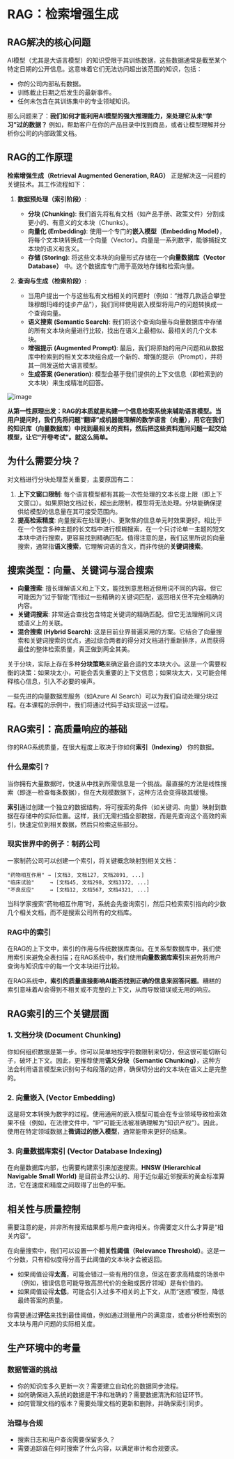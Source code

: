 # RAG：检索增强生成

## RAG解决的核心问题

AI模型（尤其是大语言模型）的知识受限于其训练数据，这些数据通常是截至某个特定日期的公开信息。这意味着它们无法访问超出该范围的知识，包括：
-   你的公司内部私有数据。
-   训练截止日期之后发生的最新事件。
-   任何未包含在其训练集中的专业领域知识。

那么问题来了：**我们如何才能利用AI模型的强大推理能力，来处理它从未“学习”过的数据？** 例如，帮助客户在你的产品目录中找到商品，或者让模型理解并分析你公司的内部政策文档。

## RAG的工作原理

**检索增强生成（Retrieval Augmented Generation, RAG）** 正是解决这一问题的关键技术。其工作流程如下：

1.  **数据预处理（索引阶段）**:
    -   **分块 (Chunking)**: 我们首先将私有文档（如产品手册、政策文件）分割成更小的、有意义的文本块（Chunks）。
    -   **向量化 (Embedding)**: 使用一个专门的**嵌入模型（Embedding Model）**，将每个文本块转换成一个向量（Vector）。向量是一系列数字，能够捕捉文本块的语义和含义。
    -   **存储 (Storing)**: 将这些文本块的向量形式存储在一个**向量数据库（Vector Database）** 中。这个数据库专门用于高效地存储和检索向量。

2.  **查询与生成（检索阶段）**:
    -   当用户提出一个与这些私有文档相关的问题时（例如：“推荐几款适合攀登珠穆朗玛峰的徒步产品”），我们同样使用嵌入模型将用户的问题转换成一个查询向量。
    -   **语义搜索 (Semantic Search)**: 我们将这个查询向量与向量数据库中存储的所有文本块向量进行比较，找出在语义上最相似、最相关的几个文本块。
    -   **增强提示 (Augmented Prompt)**: 最后，我们将原始的用户问题和从数据库中检索到的相关文本块组合成一个新的、增强的提示（Prompt），并将其一同发送给大语言模型。
    -   **生成答案 (Generation)**: 模型会基于我们提供的上下文信息（即检索到的文本块）来生成精准的回答。

![image](https://github.com/user-attachments/assets/567589c9-4282-4a86-86d5-d9ea098e909f)

**从第一性原理出发：RAG的本质就是构建一个信息检索系统来辅助语言模型。当用户提问时，我们先将问题“翻译”成机器能理解的数学语言（向量），用它在我们的知识库（向量数据库）中找到最相关的资料，然后把这些资料连同问题一起交给模型，让它“开卷考试”。就这么简单。**

## 为什么需要分块？

对文档进行分块处理至关重要，主要原因有二：

1.  **上下文窗口限制**: 每个语言模型都有其能一次性处理的文本长度上限（即上下文窗口）。如果原始文档过长，超出此限制，模型将无法处理。分块能确保提供给模型的信息量在其可接受范围内。
2.  **提高检索精度**: 向量搜索在处理更小、更聚焦的信息单元时效果更好。相比于在一个包含多种主题的长文档中进行模糊搜索，在一个只讨论单一主题的短文本块中进行搜索，更容易找到精确匹配。值得注意的是，我们这里所说的向量搜索，通常指**语义搜索**，它理解词语的含义，而非传统的**关键词搜索**。

## 搜索类型：向量、关键词与混合搜索

-   **向量搜索**: 擅长理解语义和上下文，能找到意思相近但用词不同的内容。但它可能因为“过于智能”而错过一些精确的关键词匹配，返回相关但不完全精确的内容。
-   **关键词搜索**: 非常适合查找包含特定关键词的精确匹配。但它无法理解同义词或语义上的关联。
-   **混合搜索 (Hybrid Search)**: 这是目前业界普遍采用的方案。它结合了向量搜索和关键词搜索的优点，通过综合两者的得分对文档进行重新排序，从而获得最佳的整体检索质量，真正做到两全其美。

关于分块，实际上存在多种**分块策略**来确定最合适的文本块大小。这是一个需要权衡的决策：如果块太小，可能会丢失重要的上下文信息；如果块太大，又可能会稀释核心信息，引入不必要的噪声。

一些先进的向量数据库服务（如Azure AI Search）可以为我们自动处理分块过程。在本课程的示例中，我们将通过代码手动实现这一过程。

## RAG索引：高质量响应的基础

你的RAG系统质量，在很大程度上取决于你如何**索引（Indexing）** 你的数据。

### 什么是索引？

当你拥有大量数据时，快速从中找到所需信息是一个挑战。最直接的方法是线性搜索（即逐一检查每条数据），但在大规模数据下，这种方法会变得极其缓慢。

**索引**通过创建一个独立的数据结构，将可搜索的条件（如关键词、向量）映射到数据在存储中的实际位置。这样，我们无需扫描全部数据，而是先查询这个高效的索引，快速定位到相关数据，然后只检索这些部分。

### 现实世界中的例子：制药公司

一家制药公司可以创建一个索引，将关键概念映射到相关文档：

```
"药物相互作用" → [文档3, 文档127, 文档2891, ...]
"临床试验"     → [文档45, 文档298, 文档3372, ...]
"不良反应"     → [文档12, 文档567, 文档4321, ...]
```

当科学家搜索“药物相互作用”时，系统会先查询索引，然后只检索索引指向的少数几个相关文档，而不是搜索公司所有的文档库。

### RAG中的索引

在RAG的上下文中，索引的作用与传统数据库类似。在关系型数据库中，我们使用索引来避免全表扫描；在RAG系统中，我们使用**向量数据库索引**来避免将用户查询与知识库中的每一个文本块进行比较。

在RAG系统中，**索引的质量直接影响AI能否找到正确的信息来回答问题**。糟糕的索引意味着AI会得到不相关或不完整的上下文，从而导致错误或无用的响应。

## RAG索引的三个关键层面

### 1. 文档分块 (Document Chunking)

你如何组织数据是第一步。你可以简单地按字符数限制来切分，但这很可能切断句子，破坏上下文。因此，更推荐使用**语义分块（Semantic Chunking）**，这种方法会利用语言模型来识别句子和段落的边界，确保切分出的文本块在语义上是完整的。

### 2. 向量嵌入 (Vector Embedding)

这是将文本转换为数字的过程。使用通用的嵌入模型可能会在专业领域导致检索效果不佳（例如，在法律文件中，“IP”可能无法被准确理解为“知识产权”）。因此，使用在特定领域数据上**微调过的嵌入模型**，通常能带来更好的结果。

### 3. 向量数据库索引 (Vector Database Indexing)

在向量数据库内部，也需要构建索引来加速搜索。**HNSW (Hierarchical Navigable Small World)** 是目前业界公认的、用于近似最近邻搜索的黄金标准算法，它在速度和精度之间取得了出色的平衡。

## 相关性与质量控制

需要注意的是，并非所有搜索结果都与用户查询相关。你需要定义什么才算是“相关内容”。

在向量搜索中，我们可以设置一个**相关性阈值（Relevance Threshold）**。这是一个分数，只有相似度得分高于此阈值的文本块才会被返回。
-   如果阈值设得**太高**，可能会错过一些有用的信息，但这在要求高精度的场景中（例如，错误信息可能导致高昂代价的金融或医疗领域）是有价值的。
-   如果阈值设得**太低**，可能会引入过多不相关的上下文，从而“迷惑”模型，降低最终答案的质量。

你需要通过**评估**来找到最佳阈值，例如通过测量用户的满意度，或者分析检索到的文本块与用户问题的实际相关度。

## 生产环境中的考量

### 数据管道的挑战
-   你的知识库多久更新一次？需要建立自动化的数据同步流程。
-   如何确保进入系统的数据是干净和准确的？需要数据清洗和验证环节。
-   如何管理文档的版本？需要处理文档的更新和删除，并确保索引同步。

### 治理与合规
-   搜索日志和用户查询需要保留多久？
-   需要追踪谁在何时搜索了什么内容，以满足审计和合规要求。
